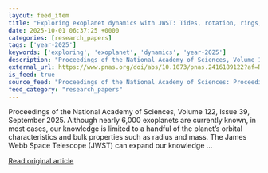 ```yaml
---
layout: feed_item
title: "Exploring exoplanet dynamics with JWST: Tides, rotation, rings, and moons"
date: 2025-10-01 06:37:25 +0000
categories: [research_papers]
tags: ['year-2025']
keywords: ['exploring', 'exoplanet', 'dynamics', 'year-2025']
description: "Proceedings of the National Academy of Sciences, Volume 122, Issue 39, September 2025"
external_url: https://www.pnas.org/doi/abs/10.1073/pnas.2416189122?af=R
is_feed: true
source_feed: "Proceedings of the National Academy of Sciences: Proceedings of the National Academy of Sciences: Table of Contents"
feed_category: "research_papers"
---
```


Proceedings of the National Academy of Sciences, Volume 122, Issue 39, September 2025. Although nearly 6,000 exoplanets are currently known, in most cases, our knowledge is limited to a handful of the planet’s orbital characteristics and bulk properties such as radius and mass. The James Webb Space Telescope (JWST) can expand our knowledge ...

[Read original article](https://www.pnas.org/doi/abs/10.1073/pnas.2416189122?af=R)
